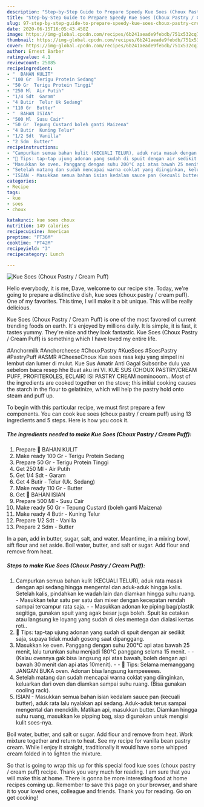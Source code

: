 ```yaml
---
description: "Step-by-Step Guide to Prepare Speedy Kue Soes (Choux Pastry / Cream Puff)"
title: "Step-by-Step Guide to Prepare Speedy Kue Soes (Choux Pastry / Cream Puff)"
slug: 97-step-by-step-guide-to-prepare-speedy-kue-soes-choux-pastry-cream-puff
date: 2020-06-15T16:05:43.458Z
image: https://img-global.cpcdn.com/recipes/6b241aeade9febdb/751x532cq70/kue-soes-choux-pastry-cream-puff-foto-resep-utama.jpg
thumbnail: https://img-global.cpcdn.com/recipes/6b241aeade9febdb/751x532cq70/kue-soes-choux-pastry-cream-puff-foto-resep-utama.jpg
cover: https://img-global.cpcdn.com/recipes/6b241aeade9febdb/751x532cq70/kue-soes-choux-pastry-cream-puff-foto-resep-utama.jpg
author: Ernest Barber
ratingvalue: 4.1
reviewcount: 25085
recipeingredient:
- "  BAHAN KULIT"
- "100 Gr  Terigu Protein Sedang"
- "50 Gr  Terigu Protein Tinggi"
- "250 Ml  Air Putih"
- "1/4 Sdt  Garam"
- "4 Butir  Telur Uk Sedang"
- "110 Gr  Butter"
- "  BAHAN ISIAN"
- "500 Ml  Susu Cair"
- "50 Gr  Tepung Custard boleh ganti Maizena"
- "4 Butir  Kuning Telur"
- "1/2 Sdt  Vanilla"
- "2 Sdm  Butter"
recipeinstructions:
- "Campurkan semua bahan kulit (KECUALI TELUR), aduk rata masak dengan api sedang hingga mengental dan aduk-aduk hingga kalis. Setelah kalis, pindahkan ke wadah lain dan diamkan hingga suhu ruang. Masukkan telur satu per satu dan mixer dengan kecepatan rendah sampai tercampur rata saja.  Masukkan adonan ke piping bag/plastik segitiga, gunakan spuit yang agak besar juga boleh. Spuit ke cetakan atau langsung ke loyang yang sudah di oles mentega dan dialasi kertas roti.."
- "💓 Tips: tap-tap ujung adonan yang sudah di spuit dengan air sedikit saja, supaya tidak mudah gosong saat dipanggang."
- "Masukkan ke oven. Panggang dengan suhu 200°C api atas bawah 25 menit, lalu turunkan suhu menjadi 180°C panggang selama 15 menit.  (Kalau ovennya gak bisa langsung api atas bawah, boleh dengan api bawah 30 menit dan api atas 10menit).  💓 Tips: Selama memanggang JANGAN BUKA oven. Adonan bisa langsung kempeeeees."
- "Setelah matang dan sudah mencapai warna coklat yang diinginkan, keluarkan dari oven dan diamkan sampai suhu ruang. (Bisa gunakan cooling rack)."
- "ISIAN - Masukkan semua bahan isian kedalam sauce pan (kecuali butter), aduk rata lalu nyalakan api sedang. Aduk-aduk terus sampai mengental dan mendidih. Matikan api, masukkan butter. Diamkan hingga suhu ruang, masukkan ke pipping bag, siap digunakan untuk mengisi kulit soes-nya."
categories:
- Recipe
tags:
- kue
- soes
- choux

katakunci: kue soes choux 
nutrition: 149 calories
recipecuisine: American
preptime: "PT36M"
cooktime: "PT42M"
recipeyield: "3"
recipecategory: Lunch

---
```



![Kue Soes (Choux Pastry / Cream Puff)](https://img-global.cpcdn.com/recipes/6b241aeade9febdb/751x532cq70/kue-soes-choux-pastry-cream-puff-foto-resep-utama.jpg)

Hello everybody, it is me, Dave, welcome to our recipe site. Today, we're going to prepare a distinctive dish, kue soes (choux pastry / cream puff). One of my favorites. This time, I will make it a bit unique. This will be really delicious.

Kue Soes (Choux Pastry / Cream Puff) is one of the most favored of current trending foods on earth. It's enjoyed by millions daily. It is simple, it is fast, it tastes yummy. They're nice and they look fantastic. Kue Soes (Choux Pastry / Cream Puff) is something which I have loved my entire life.

#Anchormilk #Anchorcheese #ChouxPastry #KueSoes #SoesPastry #PastryPuff #ASMR #CheeseChoux Kue soes rasa keju yang simpel ini lembut dan lumer di mulut. Kue Sus Amatir Anti Gagal Subscribe dulu yaa sebelom baca resep hhe Buat aku ini Vl. KUE SUS (CHOUX PASTRY/CREAM PUFF, PROFITEROLES, ECLAIR) ISI PASTRY CREAM nominooom.. Most of the ingredients are cooked together on the stove; this initial cooking causes the starch in the flour to gelatinize, which will help the pastry hold onto steam and puff up.


To begin with this particular recipe, we must first prepare a few components. You can cook kue soes (choux pastry / cream puff) using 13 ingredients and 5 steps. Here is how you cook it.

<!--inarticleads1-->

##### The ingredients needed to make Kue Soes (Choux Pastry / Cream Puff):

1. Prepare  🥣 BAHAN KULIT
1. Make ready 100 Gr - Terigu Protein Sedang
1. Prepare 50 Gr - Terigu Protein Tinggi
1. Get 250 Ml - Air Putih
1. Get 1/4 Sdt - Garam
1. Get 4 Butir - Telur (Uk. Sedang)
1. Make ready 110 Gr - Butter
1. Get  🥣 BAHAN ISIAN
1. Prepare 500 Ml - Susu Cair
1. Make ready 50 Gr - Tepung Custard (boleh ganti Maizena)
1. Make ready 4 Butir - Kuning Telur
1. Prepare 1/2 Sdt - Vanilla
1. Prepare 2 Sdm - Butter


In a pan, add in butter, sugar, salt, and water. Meantime, in a mixing bowl, sift flour and set aside. Boil water, butter, and salt or sugar. Add flour and remove from heat. 

<!--inarticleads2-->

##### Steps to make Kue Soes (Choux Pastry / Cream Puff):

1. Campurkan semua bahan kulit (KECUALI TELUR), aduk rata masak dengan api sedang hingga mengental dan aduk-aduk hingga kalis. Setelah kalis, pindahkan ke wadah lain dan diamkan hingga suhu ruang. - Masukkan telur satu per satu dan mixer dengan kecepatan rendah sampai tercampur rata saja. -  - Masukkan adonan ke piping bag/plastik segitiga, gunakan spuit yang agak besar juga boleh. Spuit ke cetakan atau langsung ke loyang yang sudah di oles mentega dan dialasi kertas roti..
1. 💓 Tips: tap-tap ujung adonan yang sudah di spuit dengan air sedikit saja, supaya tidak mudah gosong saat dipanggang.
1. Masukkan ke oven. Panggang dengan suhu 200°C api atas bawah 25 menit, lalu turunkan suhu menjadi 180°C panggang selama 15 menit. -  - (Kalau ovennya gak bisa langsung api atas bawah, boleh dengan api bawah 30 menit dan api atas 10menit). -  - 💓 Tips: Selama memanggang JANGAN BUKA oven. Adonan bisa langsung kempeeeees.
1. Setelah matang dan sudah mencapai warna coklat yang diinginkan, keluarkan dari oven dan diamkan sampai suhu ruang. (Bisa gunakan cooling rack).
1. ISIAN - Masukkan semua bahan isian kedalam sauce pan (kecuali butter), aduk rata lalu nyalakan api sedang. Aduk-aduk terus sampai mengental dan mendidih. Matikan api, masukkan butter. Diamkan hingga suhu ruang, masukkan ke pipping bag, siap digunakan untuk mengisi kulit soes-nya.


Boil water, butter, and salt or sugar. Add flour and remove from heat. Work mixture together and return to heat. See my recipe for vanilla bean pastry cream. While I enjoy it straight, traditionally it would have some whipped cream folded in to lighten the mixture. 

So that is going to wrap this up for this special food kue soes (choux pastry / cream puff) recipe. Thank you very much for reading. I am sure that you will make this at home. There is gonna be more interesting food at home recipes coming up. Remember to save this page on your browser, and share it to your loved ones, colleague and friends. Thank you for reading. Go on get cooking!

